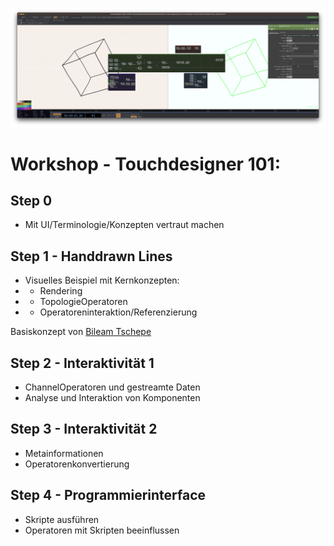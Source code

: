 ![Title](title.png)

# Workshop - Touchdesigner 101:

## Step 0

* Mit UI/Terminologie/Konzepten vertraut machen

## Step 1 - Handdrawn Lines

* Visuelles Beispiel mit Kernkonzepten:
* * Rendering
* * TopologieOperatoren
* * Operatoreninteraktion/Referenzierung

Basiskonzept von [Bileam Tschepe](https://www.youtube.com/watch?v=WpkOVI3f6Yk)

## Step 2 - Interaktivität 1

* ChannelOperatoren und gestreamte Daten
* Analyse und Interaktion von Komponenten

## Step 3 - Interaktivität 2

* Metainformationen
* Operatorenkonvertierung

## Step 4 - Programmierinterface

* Skripte ausführen
* Operatoren mit Skripten beeinflussen
